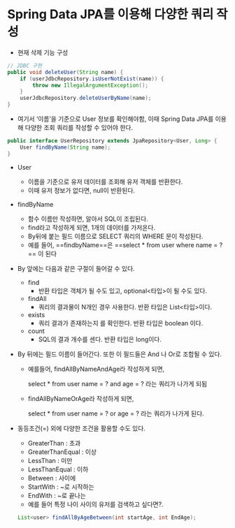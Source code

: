 # Spring Data JPA를 이용해 다양한 쿼리 작성
- 현재 삭제 기능 구성

```Java
// JDBC 구현
public void deleteUser(String name) {
	if (userJdbcRepository.isUserNotExist(name)) {
		throw new IllegalArgumentException();
	}
	userJdbcRepository.deleteUserByName(name);
}
```

- 여기서 ‘이름’을 기준으로 User 정보를 확인해야함, 이때 Spring Data JPA를 이용해 다양한 조회 쿼리를 작성할 수 있어야 한다.
```Java
public interface UserRepository extends JpaRepository<User, Long> {
	User findByName(String name);
}
```

- User
    - 이름을 기준으로 유저 데이터를 조회해 유저 객체를 반환한다.
    - 이때 유저 정보가 없다면, null이 반환된다.
- findByName
    - 함수 이름만 작성하면, 알아서 SQL이 조립된다.
    - find라고 작성하게 되면, 1개의 데이터를 가저온다.
    - By뒤에 붙는 필드 이름으로 SELECT 쿼리의 WHERE 문이 작성된다.
    - 예를 들어, ==findbyName==은 ==select * from user where name = ?== 이 된다
- By 앞에는 다음과 같은 구절이 들어갈 수 있다.
    - find
        - 반환 타입은 객체가 될 수도 있고, optional<타입>이 될 수도 있다.
    - findAll
        - 쿼리의 결과물이 N개인 경우 사용한다. 반환 타입은 List<타입>이다.
    - exists
        - 쿼리 결과가 존재하는지 를 확인한다. 반환 타입은 boolean 이다.
    - count
        - SQL의 결과 개수를 센다. 반환 타입은 long이다.
- By 뒤에는 필드 이름이 들어간다. 또한 이 필드들은 And 나 Or로 조합될 수 있다.
    - 예를들어, findAllByNameAndAge라 작성하게 되면,
        
        select * from user name = ? and age = ? 라는 쿼리가 나가게 되됨
        
    - findAllByNameOrAge라 작성하게 되면,
        
        select * from user name = ? or age = ? 라는 쿼리가 나가게 된다.
        
- 동등조건(=) 외에 다양한 조건을 활용할 수도 있다.
    
    - GreaterThan : 초과
    - GreaterThanEqual : 이상
    - LessThan : 미만
    - LessThanEqual : 이하
    - Between : 사이에
    - StartWith : ~로 시작하는
    - EndWith : ~로 끝나는
    - 예를 들어 특정 나이 사이의 유저를 검색하고 싶다면?.
    
    ```Java
    List<user> findAllByAgeBetween(int startAge, int EndAge);
    ```
    
